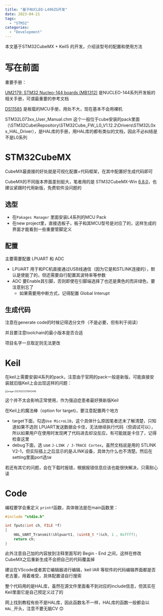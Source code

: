 ```yaml
---
title: "基于NUCLEO-L496ZG开发"
date: 2023-04-21
tags:
  - "STM32"
categories:
  - "Development"
---
```




本文基于STM32CubeMX + Keil5 的开发，介绍该型号的配置和使用方法

<!--more-->

# 写在前面

重要手册：

[UM2179: STM32 Nucleo-144 boards (MB1312)](https://www.st.com/content/ccc/resource/technical/document/user_manual/group0/6e/c2/81/e8/92/5f/41/cc/DM00368330/files/DM00368330.pdf/jcr:content/translations/en.DM00368330.pdf) 是NUCLEO-144系列开发板的相关手册，可谓最重要的参考文档

[DS11585](https://www.st.com/resource/en/datasheet/stm32l496zg.pdf) 是板载的MCU手册，用处不大，现在基本不会用裸机

STM32L073xx_User_Manual.chm 这个一般位于cube安装的pack里面（\STM32Cube\Repository\STM32Cube_FW_L0_V1.12.2\Drivers\STM32L0xx_HAL_Driver），是HAL库的手册，用HAL库的都有类似的文档，因此不必纠结是不是L0系列

# STM32CubeMX

CubeMX最直接的好处就是可视化配置+代码框架，在其中配置好生成代码即可

CubeMX的不同版本界面差别挺大，笔者用的是 STM32CubeMX-Win [6.8.0](https://www.st.com/zh/development-tools/stm32cubemx.html#get-software)，也建议紧跟时代用新版，免费软件没问题的

## 选型

- 在`Pakages Manager` 里面安装L4系列的MCU Pack
- 在new project里，直接选板子，板子和其MCU型号是对应了的，这样生成的界面才能看到一些重要管脚定义

## 配置

主要需要配置 LPUART 和 ADC

- LPUART 用于和PC机直接通过USB线通信（因为它是和STLINK连接的），默认是使能了的，但还需要自行配置其波特率等参数
- ADC 要Enable其引脚，否则即使在引脚端选择了也还是黄色的而非绿色，要注意别忘了
  - 如果需要用中断方式，记得配置 Global Interupt

## 生成代码

注意在generate code的时候记得选分文件（不是必要，但有利于阅读）

并且要注意toolchain的最小版本是否合适

项目名字一旦取定则无法更改

# Keil

在keil上需要安装l4系列的pack，注意由于官网的pack一般是新版，可能直接安装就旧版Keil上会出现这样的问题：

<img src="F:\HugoPrjs\techBlog\content\post\nucleol496zg.assets\image-20230221213842446.png" alt="image-20230221213842446" style="zoom:50%;" />

这个并不太会影响正常使用，作为强迫症患者最好换新版Keil

在Keil上的魔法棒（option for target)，要注意配置两个地方

- target下面，勾选`Use MicroLIB`，这个具体什么原因笔者还未了解清楚，只知道如果不选则 LPUART发送数据会卡住，无法继续执行代码（但调试可以），所以如果用户在使用时发现拷了代码进去却没反应，有可能就是卡住了，记得检查这里
- debug下面，选 use `J-LINK / J-TRACE Cortex`，虽然文档说是用的 STLINK V2-1，但实际插上之后显示的是JLINK设备，具体为什么也不清楚。然后在setting里面port选`SW`

若还有其它的问题，会在下载时报错，根据报错信息应该也能很快解决，只需耐心读

# Code

编程要学会重定义 `printf`函数，具体做法是在main函数里：

```c
#include "stdio.h"

int fputc(int ch, FILE *f)
{
    HAL_UART_Transmit(&hlpuart1, (uint8_t *)&ch, 1 , 0xffff);
    return ch;
} 
```

此外注意自己加的内容放到注释里面写的 Begin - End 之间，这样在修改CubeMX之后重新生成不会把自己的代码覆盖掉

建议在VScode或者其它编辑器进行编辑，keil IAR 等软件的代码编辑界面都是否老古董，用着难受，具体配置请自行搜索



整个代码用的是HAL库，虽然在源文件里面看不到对应的include信息，但其实在Keil里面它是自己预定义过了的

网上找到教程有些不是HAL库，因此函数名不一样，HAL库的函数一般都会以`HAL_`开头，注意不要无脑CV 😊




